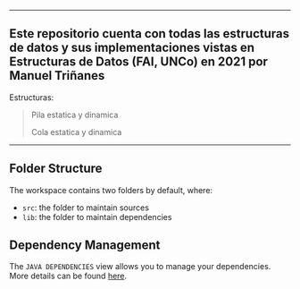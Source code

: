 ---------------------------------------------------------------------------------------------------------------------------------------------------------
Este repositorio cuenta con todas las estructuras de datos y sus implementaciones vistas en Estructuras de Datos (FAI, UNCo) en 2021 por Manuel Triñanes
---------------------------------------------------------------------------------------------------------------------------------------------------------
Estructuras:
  > Pila estatica y dinamica
  >
  >  Cola estatica y dinamica
  >
  > 

---------------------------------------------------------------------------------------------------------------------------------------------------------

## Folder Structure

The workspace contains two folders by default, where:

- `src`: the folder to maintain sources
- `lib`: the folder to maintain dependencies

## Dependency Management

The `JAVA DEPENDENCIES` view allows you to manage your dependencies. More details can be found [here](https://github.com/microsoft/vscode-java-pack/blob/master/release-notes/v0.9.0.md#work-with-jar-files-directly).
